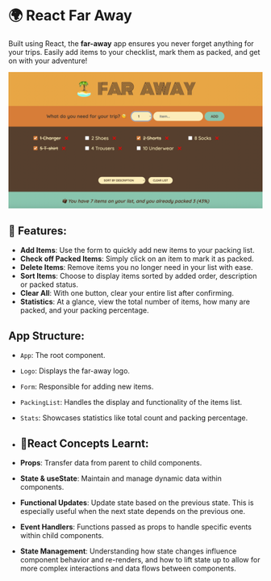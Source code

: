 # 🌍 React Far Away

Built using React, the **far-away** app ensures you never forget anything for your trips. Easily add items to your checklist, mark them as packed, and get on with your adventure!

![Screenshot](public/screenshot1.png)

## 📝 Features:

- **Add Items**: Use the form to quickly add new items to your packing list.
- **Check off Packed Items**: Simply click on an item to mark it as packed.
- **Delete Items**: Remove items you no longer need in your list with ease.
- **Sort Items**: Choose to display items sorted by added order, description or packed status.
- **Clear All**: With one button, clear your entire list after confirming.
- **Statistics**: At a glance, view the total number of items, how many are packed, and your packing percentage.

## App Structure:

- `App`: The root component.
- `Logo`: Displays the far-away logo.
- `Form`: Responsible for adding new items.
- `PackingList`: Handles the display and functionality of the items list.
- `Stats`: Showcases statistics like total count and packing percentage.

- ## 📘React Concepts Learnt:

- **Props**: Transfer data from parent to child components.
- **State & useState**: Maintain and manage dynamic data within components.
- **Functional Updates**: Update state based on the previous state. This is especially useful when the next state depends on the previous one.
- **Event Handlers**: Functions passed as props to handle specific events within child components.
- **State Management**: Understanding how state changes influence component behavior and re-renders, and how to lift state up to allow for more complex interactions and data flows between components.
